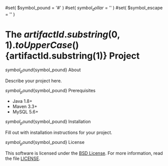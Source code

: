 #set( $symbol_pound = '#' )
#set( $symbol_dollar = '$' )
#set( $symbol_escape = '\' )
# The ${artifactId.substring(0,1).toUpperCase()}${artifactId.substring(1)} Project

${symbol_pound}${symbol_pound} About

Describe your project here.

${symbol_pound}${symbol_pound} Prerequisites

- Java 1.8+
- Maven 3.3+
- MySQL 5.6+

${symbol_pound}${symbol_pound} Installation

Fill out with installation instructions for your project.

${symbol_pound}${symbol_pound} License

This software is licensed under the [BSD License][BSD]. For more information, read the file [LICENSE](LICENSE).

[BSD]: https://opensource.org/licenses/BSD-3-Clause
